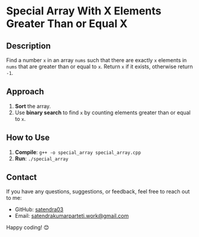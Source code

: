 # Special Array With X Elements Greater Than or Equal X

## Description

Find a number `x` in an array `nums` such that there are exactly `x` elements in `nums` that are greater than or equal to `x`. Return `x` if it exists, otherwise return `-1`.

## Approach

1. **Sort** the array.
2. Use **binary search** to find `x` by counting elements greater than or equal to `x`.

## How to Use

1. **Compile**: `g++ -o special_array special_array.cpp`
2. **Run**: `./special_array`

## Contact  

If you have any questions, suggestions, or feedback, feel free to reach out to me:

- GitHub: [satendra03](https://github.com/satendra03)
- Email: [satendrakumarparteti.work@gmail.com](mailto:satendrakumarparteti.work@gmail.com)

Happy coding!  😊
